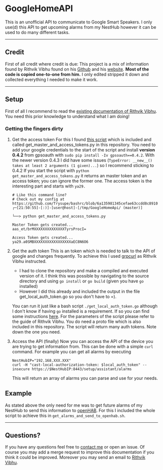 # GoogleHomeAPI
This is an unofficial API to communicate to Google Smart Speakers. I only use(d) this API to get upcoming alarms from my NestHub however it can be used to do many different tasks.

---

## Credit
First of all credit where credit is due: This project is a mix of information found by Rithvik Vibhu found on his [Github](https://github.com/rithvikvibhu/GHLocalApi) and his [website](https://rithvikvibhu.github.io/GHLocalApi/). **Most of the code is copied one-to-one from him.** I only edited stripped it down and collected everything I needed to make it work.

----
## Setup


First of all I recommend to read the [existing documentation of Rithvik Vibhu](https://rithvikvibhu.github.io/GHLocalApi/#section/Google-Home-Local-API/Example). You need this prior knowledge to understand what I am doing!

### Getting the fingers dirty
1. Get the access token
   For this I found [this script](https://gist.github.com/rithvikvibhu/952f83ea656c6782fbd0f1645059055d) which is included and called get_master_and_access_tokens.py in this repository. You need to add your google credentials to the start of the script and install **version 0.4.2** from gpsoauth with `sudo pip install -Iv gpsoauth==0.4.2`. With the newer version 0.4.3 I did have some issues (`TypeError: __new__() takes at least 2 arguments (1 given)...`) so I recommend sticking to 0.4.2
   If you start the script with `python get_master_and_access_tokens.py` it returns an master token and an access token; you can ignore the former one. The access token is the interesting part and starts with `ya29.`
    ```
    # Like this command line?
    # Check out my config at https://github.com/Trysupe/bashrc/blob/6a135981345cefae63ccdd8c8910b41d099fedf1/default/command_promt
    ┌─[21:50:55]-[:)]-[user@host]-[/tmp/GoogleHomeApi/ (master)]

    └──> python get_master_and_access_tokens.py

    Master Token gets created...
    aas_et/brMXXXXXXXXXXXXXXTyrsProcI=

    Access Token gets created...
    ya29.a0SMBXXXXXXXXXXXXXXXXXaEC8N6O6
    ```

2. Get the auth token
   This is an token which is needed to talk to the API of google and changes frequently. To achieve this I used [grpcurl](https://github.com/fullstorydev/grpcurl) as Rithvik Vibhu instructed.
   - I had to clone the repository and make a compiled and executed version of it. I think this was possible by navigating to the source directory and using `go install` or `go build` (given you have `go` installed)
   - However I did this already and included the output in the file get_local_auth_token.go so you don't have to =).

    You can run it just like a bash script `./get_local_auth_token.go` although I don't know if having `go` installed is a requirement. If so you can find some instructions [here](https://golang.org/doc/install).
    For the parameters of the script please refer to the guide of Rithvik Vibhu. You do need a proto file which is also included in this repository.
    The script will return many auth tokens. Note down the one you need.

3. Access the API (finally)
   Now you can access the API of the device you are trying to get information from.
   This can be done with a simple `curl` command. For example you can get all alarms by executing
   ```
   NestHubIP="192.168.XXX.XXX"
   curl -H "cast-local-authorization-token: $local_auth_token" --insecure https://$NestHubIP:8443/setup/assistant/alarms
   ```
   This will return an array of alarms you can parse and use for your needs.

## Example

As stated above the only need for me was to get future alarms of my NestHub to send this information to [openHAB](https://www.openhab.org/). For this I included the whole script to achieve this in `get_alarms_and_send_to_openhab.sh`.

-----

## Questions?

If you have any questions feel free to [contact me](fs@felix-schneider.org) or open an issue. Of course you may add a merge request to improve this documentation if you think it could be improved.
Moreover you may send an email to [Rithvik Vibhu](rithvikvibhu@gmail.com).
